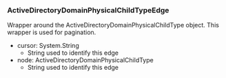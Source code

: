 ### ActiveDirectoryDomainPhysicalChildTypeEdge
Wrapper around the ActiveDirectoryDomainPhysicalChildType object. This wrapper is used for pagination.

- cursor: System.String
  - String used to identify this edge
- node: ActiveDirectoryDomainPhysicalChildType
  - String used to identify this edge
